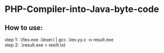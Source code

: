 # PHP-Compiler-into-Java-byte-code

## How to use:
<p>step 1:  .\flex.exe .\lexer.l | gcc .\lex.yy.c -o result.exe <br>
step 2:  .\result.exe > resilt.txt</p>
